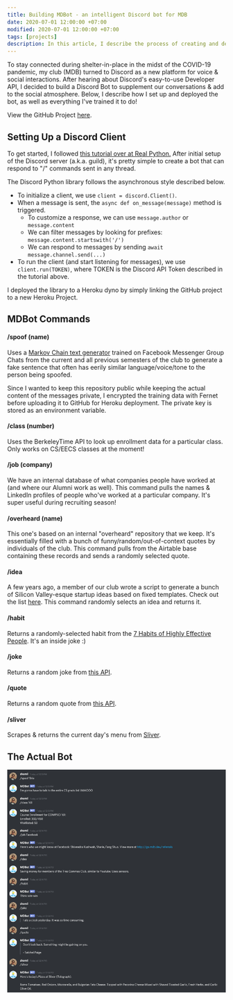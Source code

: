 ```yaml
---
title: Building MDBot - an intelligent Discord bot for MDB
date: 2020-07-01 12:00:00 +07:00
modified: 2020-07-01 12:00:00 +07:00
tags: [projects]
description: In this article, I describe the process of creating and deploying a Discord Bot.
---
```


To stay connected during shelter-in-place in the midst of the COVID-19 pandemic, my club (MDB) turned to Discord as a new platform for voice & social interactions. After hearing about Discord's easy-to-use Developer API, I decided to build a Discord Bot to supplement our conversations & add to the social atmosphere. Below, I describe how I set up and deployed the bot, as well as everything I've trained it to do!

View the GitHub Project [here](http://github.com/mdbdev/MDiscordBot).



## Setting Up a Discord Client

To get started, I followed [this tutorial over at Real Python.](https://realpython.com/how-to-make-a-discord-bot-python/) After initial setup of the Discord server (a.k.a. guild), it's pretty simple to create a bot that can respond to "/" commands sent in any thread. 

The Discord Python library follows the asynchronous style described below.

- To initialize a client, we use `client = discord.Client()`. 
- When a message is sent, the `async def on_message(message)` method is triggered. 
  - To customize a response, we can use `message.author` or `message.content` 
  - We can filter messages by looking for prefixes:  `message.content.startswith('/')`
  - We can respond to messages by sending `await message.channel.send(...)`
-  To run the client (and start listening for messages), we use `client.run(TOKEN)`, where TOKEN is the Discord API Token described in the tutorial above.

I deployed the library to a Heroku dyno by simply linking the GitHub project to a new Heroku Project. 



## MDBot Commands

#### /spoof (name)

Uses a [Markov Chain text generator](https://github.com/jsvine/markovify) trained on Facebook Messenger Group Chats from the current and all previous semesters of the club to generate a fake sentence that often has eerily similar language/voice/tone to the person being spoofed. 

Since I wanted to keep this repository public while keeping the actual content of the messages private, I encrypted the training data with Fernet before uploading it to GitHub for Heroku deployment. The private key is stored as an environment variable.

#### /class (number)

Uses the BerkeleyTime API to look up enrollment data for a particular class. Only works on CS/EECS classes at the moment!

#### /job (company)

We have an internal database of what companies people have worked at (and where our Alumni work as well). This command pulls the names & LinkedIn profiles of people who've worked at a particular company. It's super useful during recruiting season! 

#### /overheard (name)

This one's based on an internal "overheard" repository that we keep. It's essentially filled with a bunch of funny/random/out-of-context quotes by individuals of the club. This command pulls from the Airtable base containing these records and sends a randomly selected quote.

#### /idea

A few years ago, a member of our club wrote a script to generate a bunch of Silicon Valley-esque startup ideas based on fixed templates. Check out the list [here](https://github.com/mdbdev/MDiscordBot/blob/master/scripts/ideas.txt). This command randomly selects an idea and returns it.

#### /habit

Returns a randomly-selected habit from the [7 Habits of Highly Effective People](https://en.wikipedia.org/wiki/The_7_Habits_of_Highly_Effective_People). It's an inside joke :)

#### /joke

Returns a random joke from [this API](https://icanhazdadjoke.com/slack).

#### /quote

Returns a random quote from [this API](http://api.quotable.io/random).

#### /sliver

Scrapes & returns the current day's menu from [Sliver](https://www.sliverpizzeria.com).



## The Actual Bot

![image-20200715121458342](discord.png)
